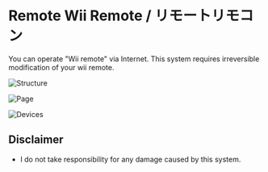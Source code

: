 # Remote Wii Remote / リモートリモコン
You can operate "Wii remote" via Internet. This system requires irreversible modification of your wii remote.

![Structure](https://user-images.githubusercontent.com/53997809/100546515-1b10a380-32a5-11eb-9d24-875aeb17996d.png)

![Page](https://user-images.githubusercontent.com/53997809/100546334-316a2f80-32a4-11eb-997a-b4c377c70714.png)

![Devices](https://user-images.githubusercontent.com/53997809/100548113-f7059000-32ad-11eb-896e-1d902de41abb.jpg)


## Disclaimer
* I do not take responsibility for any damage caused by this system.
